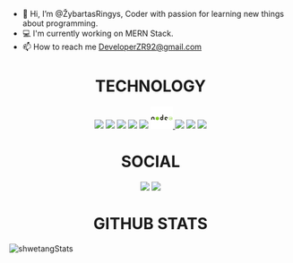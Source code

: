 - 👋 Hi, I’m @ŽybartasRingys, Coder with passion for learning new things about programming.
- :computer: I'm currently working on MERN Stack.
- 📫 How to reach me DeveloperZR92@gmail.com






<h1 align="center">TECHNOLOGY</h1>

<p align="center">
  <img src="https://cdn.jsdelivr.net/gh/devicons/devicon/icons/html5/html5-original-wordmark.svg" style="height: 4rem"/>
<img src="https://cdn.jsdelivr.net/gh/devicons/devicon/icons/css3/css3-original-wordmark.svg" style="height: 4rem"/>
  <img src="https://cdn.jsdelivr.net/gh/devicons/devicon/icons/bootstrap/bootstrap-plain-wordmark.svg"  style="height: 4rem"/>
  <img src="https://cdn.jsdelivr.net/gh/devicons/devicon/icons/javascript/javascript-plain.svg" style="height: 4rem"/>
   <img src="https://cdn.jsdelivr.net/gh/devicons/devicon/icons/react/react-original.svg" style="height: 4rem"/>
<a href="https://nodejs.org" target="_blank"> <img src="https://raw.githubusercontent.com/devicons/devicon/master/icons/nodejs/nodejs-original-wordmark.svg" alt="nodejs" width="40" height="40"/> </a>
<img src="https://cdn.jsdelivr.net/gh/devicons/devicon/icons/npm/npm-original-wordmark.svg" style="height: 4rem"/>
<img src="https://cdn.jsdelivr.net/gh/devicons/devicon/icons/git/git-plain.svg" style="height: 4rem"/>
<img src="https://cdn.jsdelivr.net/gh/devicons/devicon/icons/github/github-original-wordmark.svg" style="height: 4rem; background-color:white"/>
</p>

<h1 align="center">SOCIAL</h1>

<div align="center">
<a href="https://www.linkedin.com/in/%C5%BEybartas-ringys/" target="blank"><img src="https://cdn.jsdelivr.net/gh/devicons/devicon/icons/linkedin/linkedin-original.svg" style="height: 3rem"/></a>
<a href="https://www.frontendmentor.io/profile/ZybartasRingys" target="blank"><img src="https://www.frontendmentor.io/static/images/logo-desktop.svg" style="height: 3rem" /></a>
</div>

<h1 align="center">GITHUB STATS</h1>
  <img src="https://github-readme-stats.vercel.app/api?username=Zybartasringys&theme=blueberry=true" alt="shwetangStats" />  

<!---
ZybartasRingys/ZybartasRingys is a ✨ special ✨ repository because its `README.md` (this file) appears on your GitHub profile.
You can click the Preview link to take a look at your changes.
--->
